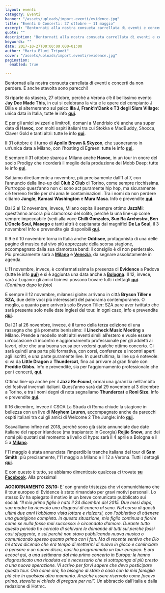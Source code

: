 ```yaml
---
layout: eventi
category: Eventi
banner: "/assets/uploads/import.eventi/evidence.jpg"
title: "Eventi & Concerti: 27 ottobre – 11 maggio"
excerpt: "Bentornati alla nostra consueta carrellata di eventi e concerti da non perdere. E anche stavolta sono parecchi! Si riparte da stasera, 27 ottobre, perché a Verona c’è il bellissimo evento Jay Dee Made This, in cui si celebrano la vita e le opere del compianto J Dilla e si alterneranno sul palco Illa J, Frank’n’Dank e T3 [&hellip"
quote: ""
description: "Bentornati alla nostra consueta carrellata di eventi e concerti da non perdere. E anche stavolta sono parecchi! Si riparte da stasera, 27 ottobre, perché a Verona c’è il bellissimo evento Jay Dee Made This, in cui si celebrano la vita e le opere del compianto J Dilla e si alterneranno sul palco Illa J, Frank’n’Dank e T3 [&hellip"
keywords: ""
date: 2017-10-27T00:00:00.000+01:00
author: "Marta Blumi Tripodi"
cover: "/assets/uploads/import.eventi/evidence.jpg"
pagination:
  enabled: true

---
```


Bentornati alla nostra consueta carrellata di eventi e concerti da non perdere. E anche stavolta sono parecchi!

Si riparte da stasera, 27 ottobre, perché a Verona c’è il bellissimo evento **Jay Dee Made This**, in cui si celebrano la vita e le opere del compianto J Dilla e si alterneranno sul palco **Illa J, Frank’n’Dank e T3 degli Slum Village**: unica data in Italia, tutte le info [**qui**](https://www.facebook.com/events/341143339663141/?acontext=%7B%22action%5Fhistory%22%3A%22[%7B%5C%22surface%5C%22%3A%5C%22messaging%5C%22%2C%5C%22mechanism%5C%22%3A%5C%22attachment%5C%22%2C%5C%22extra%5Fdata%5C%22%3A%7B%7D%7D]%22%7D).

E per gli amici svizzeri e limitrofi, domani a Mendrisio c’è anche una super data di **Havoc**, con molti ospiti italiani tra cui Stokka e MadBuddy, Shocca, Claver Gold e tanti altri: tutte le info [**qui**](https://www.facebook.com/events/1922953784588450/?acontext=%7B%22ref%22%3A%2222%22%2C%22feed%5Fstory%5Ftype%22%3A%2222%22%2C%22action%5Fhistory%22%3A%22null%22%7D&pnref=story).

Il 31 ottobre è il turno di **Apollo Brown & Skyzoo**, che suoneranno in un’unica data a Milano, con l’hosting di Egreen: tutte le info [**qui**](https://www.facebook.com/events/495285160840297/?acontext=%7B%22ref%22%3A%2222%22%2C%22feed%5Fstory%5Ftype%22%3A%22376%22%2C%22action%5Fhistory%22%3A%22null%22%7D&pnref=story).

E sempre il 31 ottobre sbarca a Milano anche **Havoc**, in un tour in onore del socio Prodigy che ricorderà il meglio della produzione dei Mobb Deep: tutte le info [**qui**](https://www.facebook.com/events/1901234026805259/?acontext=%7B%22action%5Fhistory%22%3A%22[%7B%5C%22surface%5C%22%3A%5C%22page%5C%22%2C%5C%22mechanism%5C%22%3A%5C%22page%5Fupcoming%5Fevents%5Fcard%5C%22%2C%5C%22extra%5Fdata%5C%22%3A[]%7D]%22%2C%22has%5Fsource%22%3Atrue%7D).

Saltiamo direttamente a novembre, più precisamente dall’1 al 7, con l’annuncio della line-up del **Club 2 Club** di Torino, come sempre ricchissima. Purtroppo quest’anno non ci sono act puramente hip hop, ma sicuramente c’è terreno fertile per chi ama le contaminazioni. Tra i nomi da non perdere citiamo **Jungle**, **Kamasi Washington** e **Mura Masa**. Info e prevendite [**qui**](http://clubtoclub.it/it/).

Dal 2 al 12 novembre, invece, Milano ospita il sempre ottimo **JazzMi**: quest’anno ancora più clamoroso del solito, perché la una line-up come sempre impeccabile (vedi alla voce **Chilli Gonzales, Sun Ra Archestra, Ben L’Oncle Soul, Masego** e tanti altri) è capitanata dai magnifici **De La Soul**, il 3 novembre! Info e prevendite già disponibili [**qui**](http://www.jazzmi.it/).

Il 9 e il 10 novembre torna in Italia anche **Oddisee**, protagonista di una delle pagine di musica dal vivo più apprezzate della scorsa stagione, accompagnato dalla sua clamorosa band: il consiglio è di non perderselo. Più precisamente sarà a [**Milano**](https://www.facebook.com/events/495674500773755/) e [**Venezia**](https://www.facebook.com/events/886663564822546/?acontext=%7B%22source%22%3A3%2C%22source%5Fnewsfeed%5Fstory%5Ftype%22%3A%22regular%22%2C%22action%5Fhistory%22%3A%22[%7B%5C%22surface%5C%22%3A%5C%22newsfeed%5C%22%2C%5C%22mechanism%5C%22%3A%5C%22feed%5Fstory%5C%22%2C%5C%22extra%5Fdata%5C%22%3A[]%7D]%22%2C%22has%5Fsource%22%3Atrue%7D&source=3&source%5Fnewsfeed%5Fstory%5Ftype=regular&action%5Fhistory=[%7B%22surface%22%3A%22newsfeed%22%2C%22mechanism%22%3A%22feed%5Fstory%22%2C%22extra%5Fdata%22%3A[]%7D]&has%5Fsource=1&fref=mentions), da segnare assolutamente in agenda.

L’11 novembre, invece, è confermatissima la presenza di **Evidence** a Padova (tutte le info [**qui)**](https://www.facebook.com/events/1464350100319319/?acontext=%7B%22ref%22%3A%2222%22%2C%22feed%5Fstory%5Ftype%22%3A%22376%22%2C%22action%5Fhistory%22%3A%22null%22%7D&pnref=story) e si è aggiunta una data anche a [**Bologna**](https://www.facebook.com/270720033266807/photos/a.270729203265890.1073741827.270720033266807/539884156350392/?type=3&theater). Il 12, invece, sarà a Lugano: gli amici ticinesi possono trovare tutti i dettagli [**qui**](https://www.facebook.com/events/1743152942370229/?acontext=%7B%22ref%22%3A%223%22%2C%22ref%5Fnewsfeed%5Fstory%5Ftype%22%3A%22regular%22%2C%22action%5Fhistory%22%3A%22null%22%7D). _(Continua dopo la foto)_

E sempre il 12 novembre, milanesi gioite: arrivano in città **Bryson Tiller e SZA**, due delle voci più interessanti del panorama contemporaneo. O meglio, a quanto pare arriverà solo Bryson Tiller: SZA pare aver twittato che sarà presente solo nelle date inglesi del tour. In ogni caso, info e prevendite [**qui**](http://alcatrazmilano.it/eventi/bryson-tiller/).

Dal 21 al 26 novembre, invece, è il turno della terza edizione di una rassegna che già promette benissimo: il **Linecheck Music Meeting** a Milano. Prende a modello molti altri eventi simili all’estero e vuole essere un’occasione di incontro e aggiornamento professionale per gli addetti ai lavori, oltre che una buona scusa per vedersi qualche ottimo concerto. Ci sarà quindi una parte più formativa, con corsi, conferenze e incontri aperti agli iscritti, e una parte puramente live. In quest’ultima, la line up è notevole: si va da **Little Dragon** a **Thundercat**, fino ad arrivare al gran finale con **Freddie Gibbs**. Info e prevendite, sia per l’aggiornamento professionale che per i concerti, [**qui**](http://www.linecheckfestival.com/).

Ottima line-up anche per il **Jazz Re:Found**, ormai una garanzia nell’ambito dei festival invernali italiani. Quest’anno sarà dal 29 novembre al 3 dicembre a Torino, e tra i nomi degni di nota segnaliamo **Thundercat** e **Roni Size**. Info e prevendite [**qui**](http://jazzrefound.it/never-hype-ever-ahead/).

Il 16 dicembre, invece il CSOA La Strada di Roma chiude la stagione in bellezza con un live di **Meyhem Lauren**, accompagnato anche da parecchi ospiti italiani tra cui gli amici di Welcome 2 The Jungle: info [**qui**](https://www.facebook.com/events/1524091587677642/?acontext=%7B%22ref%22%3A%223%22%2C%22ref%5Fnewsfeed%5Fstory%5Ftype%22%3A%22regular%22%2C%22action%5Fhistory%22%3A%22null%22%7D).

Scavalliamo infine nel 2018, perché sono già state annunciate due date italiane del rapper irlandese (ma trapiantato in Georgia) **Rejjie Snow**, uno dei nomi più quotati del momento a livello di hype: sarà il 4 aprile a Bologna e il 5 a [**Milano**](https://www.facebook.com/events/1483825198332546/?acontext=%7B%22source%22%3A5%2C%22page%5Fid%5Fsource%22%3A43041623120%2C%22action%5Fhistory%22%3A[%7B%22surface%22%3A%22page%22%2C%22mechanism%22%3A%22main%5Flist%22%2C%22extra%5Fdata%22%3A%22%7B%5C%22page%5Fid%5C%22%3A43041623120%2C%5C%22tour%5Fid%5C%22%3Anull%7D%22%7D]%2C%22has%5Fsource%22%3Atrue%7D).

l’11 maggio è stata annunciata l’imperdibile tranche italiana del tour di **Sam Smith**: più precisamente, l’11 maggio a Milano e il 12 a Verona. Tutti i dettagli [**qui**](http://www.vivoconcerti.com/artisti/sam-smith).

E con questo è tutto, se abbiamo dimenticato qualcosa ci trovate [**su Facebook**](https://www.facebook.com/hotmcmag). Alla prossima!

**AGGIORNAMENTO 28/10:** E’ con grande tristezza che vi comunichiamo che il tour europeo di Evidence è stato rimandato per gravi motivi personali. Lo stesso Ev ha spiegato il motivo in un breve comunicato pubblicato sui social: _“Il mio primo figlio è nato il 24 dicembre del 2015\. Due mesi dopo, sua madre ha ricevuto una diagnosi di cancro al seno. Nel corso di questi ultimi due anni l’abbiamo vista lottare e rialzarsi, con l’obbiettivo di ottenere una guarigione completa. In questa situazione, mio figlio continua a fiorire come se nulla fosse mai successo: è circondato d’amore. Durante tutto questo periodo ho cercato di schivare le domande di tutti sul perché fossi così sfuggente, e sul perché non stavo pubblicando nuova musica o comunicando spesso quanto prima con i fan. Ma di recente sentivo che Dio mi stava dicendo che era tempo di mettermi di nuovo in gioco e cominciare a pensare a un nuovo disco, così ho programmato un tour europeo. E ora eccoci qui, a una settimana dal mio primo concerto in Europa: le hanno diagnosticato una ricaduta ed è necessario che si sottoponga al più presto a una nuova operazione. Vi scrivo per farvi sapere che devo posticipare questo tour. Ora come ora, ho bisogno di stare a casa con la mia famiglia più che in qualsiasi altro momento. Anziché essere riservato come facevo prima, stavolta vi chiedo di pregare per noi”._ Un abbraccio dall’Italia e dalla redazione di Hotmc.  